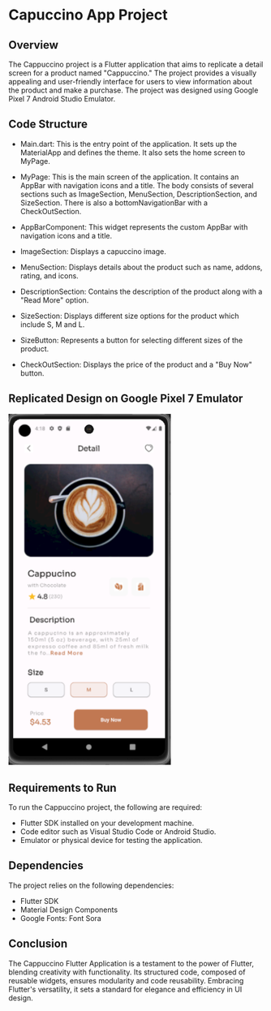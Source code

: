 # Capuccino App Project

## Overview
The Cappuccino project is a Flutter application that aims to replicate a detail screen for a product named "Cappuccino." The project provides a visually appealing and user-friendly interface for users to view information about the product and make a purchase. The project was designed using Google Pixel 7 Android Studio Emulator.

## Code Structure
- Main.dart: This is the entry point of the application. It sets up the MaterialApp and defines the theme. It also sets the home screen to MyPage.

- MyPage: This is the main screen of the application. It contains an AppBar with navigation icons and a title. The body consists of several sections such as ImageSection, MenuSection, DescriptionSection, and SizeSection. There is also a bottomNavigationBar with a CheckOutSection.

- AppBarComponent: This widget represents the custom AppBar with navigation icons and a title.

- ImageSection: Displays a capuccino image.

- MenuSection: Displays details about the product such as name, addons, rating, and icons.

- DescriptionSection: Contains the description of the product along with a "Read More" option.

- SizeSection: Displays different size options for the product which include S, M and L.

- SizeButton: Represents a button for selecting different sizes of the product.

- CheckOutSection: Displays the price of the product and a "Buy Now" button.


## Replicated Design on Google Pixel 7 Emulator
 <img width="320" alt="Project Capuccino" src="image\Cappucino Pixel 7.png">



## Requirements to Run
To run the Cappuccino project, the following are required:
- Flutter SDK installed on your development machine.
- Code editor such as Visual Studio Code or Android Studio.
- Emulator or physical device for testing the application.

## Dependencies
The project relies on the following dependencies:
- Flutter SDK
- Material Design Components
- Google Fonts: Font Sora


## Conclusion
The Cappuccino Flutter Application is a testament to the power of Flutter, blending creativity with functionality. Its structured code, composed of reusable widgets, ensures modularity and code reusability. Embracing Flutter's versatility, it sets a standard for elegance and efficiency in UI design.